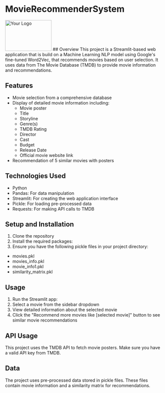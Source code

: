 # MovieRecommenderSystem
<img src="CareerAnalysis.png" alt="Your Logo" height="100" width="150" />  
## Overview
This project is a Streamlit-based web application that is build on a Machine Learning NLP model using Google's fine-tuned Word2Vec, that recommends movies based on user selection. It uses data from The Movie Database (TMDB) to provide movie information and recommendations.

## Features
- Movie selection from a comprehensive database
- Display of detailed movie information including:
  - Movie poster
  - Title
  - Storyline
  - Genre(s)
  - TMDB Rating
  - Director
  - Cast
  - Budget
  - Release Date
  - Official movie website link
- Recommendation of 5 similar movies with posters

## Technologies Used
- Python
- Pandas: For data manipulation
- Streamlit: For creating the web application interface
- Pickle: For loading pre-processed data
- Requests: For making API calls to TMDB

## Setup and Installation
1. Clone the repository
2. Install the required packages:
3. Ensure you have the following pickle files in your project directory:
- movies.pkl
- movies_info.pkl
- movie_info1.pkl
- similarity_matrix.pkl

## Usage
1. Run the Streamlit app:
2. Select a movie from the sidebar dropdown
3. View detailed information about the selected movie
4. Click the "Recommend more movies like [selected movie]" button to see similar movie recommendations

## API Usage
This project uses the TMDB API to fetch movie posters. Make sure you have a valid API key from TMDB.

## Data
The project uses pre-processed data stored in pickle files. These files contain movie information and a similarity matrix for recommendations.
